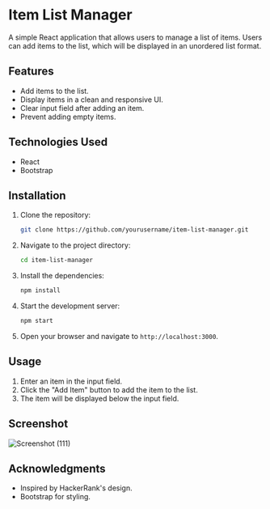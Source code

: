 # Item List Manager

A simple React application that allows users to manage a list of items. Users can add items to the list, which will be displayed in an unordered list format.

## Features

- Add items to the list.
- Display items in a clean and responsive UI.
- Clear input field after adding an item.
- Prevent adding empty items.

## Technologies Used

- React
- Bootstrap

## Installation

1. Clone the repository:

   ```bash
   git clone https://github.com/yourusername/item-list-manager.git
   ```

2. Navigate to the project directory:

   ```bash
   cd item-list-manager
   ```

3. Install the dependencies:

   ```bash
   npm install
   ```

4. Start the development server:

   ```bash
   npm start
   ```

5. Open your browser and navigate to `http://localhost:3000`.

## Usage

1. Enter an item in the input field.
2. Click the "Add Item" button to add the item to the list.
3. The item will be displayed below the input field.

## Screenshot
![Screenshot (111)](https://github.com/user-attachments/assets/4d5b6fcd-2a01-4a85-b640-175cf46feca9)

## Acknowledgments

- Inspired by HackerRank's design.
- Bootstrap for styling.
